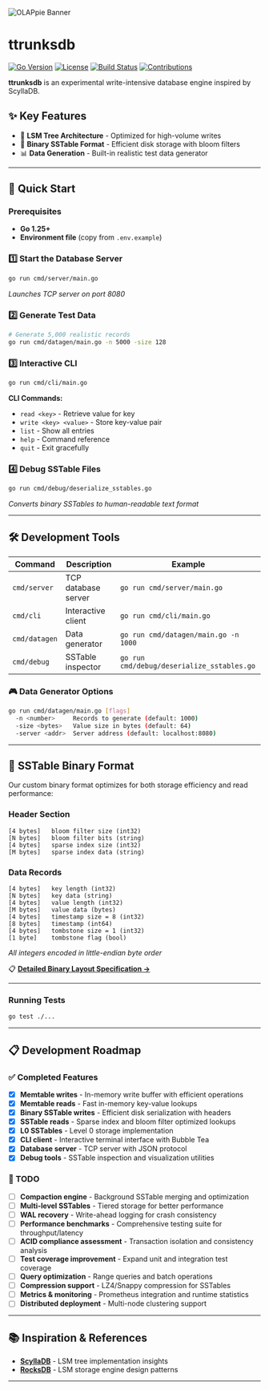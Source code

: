 ![OLAPpie Banner](https://img.shields.io/badge/🐘🍎_TTRUNKSDB-A_TOY_NOSQL_DB-purple?style=for-the-badge)

# ttrunksdb


[![Go Version](https://img.shields.io/badge/Go-1.25+-00ADD8?style=flat-square&logo=go)](https://golang.org/)
[![License](https://img.shields.io/badge/License-MIT-green?style=flat-square)](LICENSE)
[![Build Status](https://img.shields.io/badge/Build-Passing-brightgreen?style=flat-square)](.)
[![Contributions](https://img.shields.io/badge/Contributions-Welcome-orange?style=flat-square)](CONTRIBUTING.md)

**ttrunksdb** is an experimental write-intensive database engine inspired by ScyllaDB.
## ✨ Key Features

- 🚀 **LSM Tree Architecture** - Optimized for high-volume writes
- 💾 **Binary SSTable Format** - Efficient disk storage with bloom filters
- 📊 **Data Generation** - Built-in realistic test data generator

---

## 🚀 Quick Start

### Prerequisites
- **Go 1.25+**
- **Environment file** (copy from `.env.example`)

### 1️⃣ Start the Database Server
```bash
go run cmd/server/main.go
```
*Launches TCP server on port 8080*

### 2️⃣ Generate Test Data
```bash
# Generate 5,000 realistic records
go run cmd/datagen/main.go -n 5000 -size 128
```

### 3️⃣ Interactive CLI
```bash
go run cmd/cli/main.go
```

**CLI Commands:**
- `read <key>` - Retrieve value for key
- `write <key> <value>` - Store key-value pair
- `list` - Show all entries
- `help` - Command reference
- `quit` - Exit gracefully

### 4️⃣ Debug SSTable Files
```bash
go run cmd/debug/deserialize_sstables.go
```
*Converts binary SSTables to human-readable text format*

---

## 🛠️ Development Tools

| Command | Description | Example |
|---------|-------------|---------|
| `cmd/server` | TCP database server | `go run cmd/server/main.go` |
| `cmd/cli` | Interactive client | `go run cmd/cli/main.go` |
| `cmd/datagen` | Data generator | `go run cmd/datagen/main.go -n 1000` |
| `cmd/debug` | SSTable inspector | `go run cmd/debug/deserialize_sstables.go` |

### 🎮 Data Generator Options
```bash
go run cmd/datagen/main.go [flags]
  -n <number>     Records to generate (default: 1000)
  -size <bytes>   Value size in bytes (default: 64)
  -server <addr>  Server address (default: localhost:8080)
```

---

## 🔧 SSTable Binary Format

Our custom binary format optimizes for both storage efficiency and read performance:

### Header Section
```
[4 bytes]   bloom filter size (int32)
[N bytes]   bloom filter bits (string)
[4 bytes]   sparse index size (int32)
[M bytes]   sparse index data (string)
```

### Data Records
```
[4 bytes]   key length (int32)
[N bytes]   key data (string)
[4 bytes]   value length (int32)
[M bytes]   value data (bytes)
[4 bytes]   timestamp size = 8 (int32)
[8 bytes]   timestamp (int64)
[4 bytes]   tombstone size = 1 (int32)
[1 byte]    tombstone flag (bool)
```

*All integers encoded in little-endian byte order*

📋 **[Detailed Binary Layout Specification →](data/README.md)**

---

### Running Tests
```bash
go test ./...
```

---

## 📋 Development Roadmap

### ✅ Completed Features
- [x] **Memtable writes** - In-memory write buffer with efficient operations
- [x] **Memtable reads** - Fast in-memory key-value lookups
- [x] **Binary SSTable writes** - Efficient disk serialization with headers
- [x] **SSTable reads** - Sparse index and bloom filter optimized lookups
- [x] **L0 SSTables** - Level 0 storage implementation
- [x] **CLI client** - Interactive terminal interface with Bubble Tea
- [x] **Database server** - TCP server with JSON protocol
- [x] **Debug tools** - SSTable inspection and visualization utilities

### 🚧 TODO
- [ ] **Compaction engine** - Background SSTable merging and optimization
- [ ] **Multi-level SSTables** - Tiered storage for better performance
- [ ] **WAL recovery** - Write-ahead logging for crash consistency
- [ ] **Performance benchmarks** - Comprehensive testing suite for throughput/latency
- [ ] **ACID compliance assessment** - Transaction isolation and consistency analysis
- [ ] **Test coverage improvement** - Expand unit and integration test coverage
- [ ] **Query optimization** - Range queries and batch operations
- [ ] **Compression support** - LZ4/Snappy compression for SSTables
- [ ] **Metrics & monitoring** - Prometheus integration and runtime statistics
- [ ] **Distributed deployment** - Multi-node clustering support

---

## 📚 Inspiration & References

- **[ScyllaDB](https://www.scylladb.com/)** - LSM tree implementation insights
- **[RocksDB](https://rocksdb.org/)** - LSM storage engine design patterns

---
